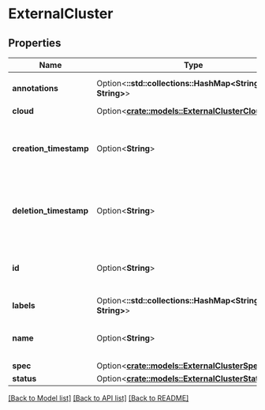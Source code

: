 # ExternalCluster

## Properties

Name | Type | Description | Notes
------------ | ------------- | ------------- | -------------
**annotations** | Option<**::std::collections::HashMap<String, String>**> | Annotations that can be added to the resource | [optional]
**cloud** | Option<[**crate::models::ExternalClusterCloudSpec**](ExternalClusterCloudSpec.md)> |  | [optional]
**creation_timestamp** | Option<**String**> | CreationTimestamp is a timestamp representing the server time when this object was created. | [optional]
**deletion_timestamp** | Option<**String**> | DeletionTimestamp is a timestamp representing the server time when this object was deleted. | [optional]
**id** | Option<**String**> | ID unique value that identifies the resource generated by the server. Read-Only. | [optional]
**labels** | Option<**::std::collections::HashMap<String, String>**> |  | [optional]
**name** | Option<**String**> | Name represents human readable name for the resource | [optional]
**spec** | Option<[**crate::models::ExternalClusterSpec**](ExternalClusterSpec.md)> |  | [optional]
**status** | Option<[**crate::models::ExternalClusterStatus**](ExternalClusterStatus.md)> |  | [optional]

[[Back to Model list]](../README.md#documentation-for-models) [[Back to API list]](../README.md#documentation-for-api-endpoints) [[Back to README]](../README.md)


